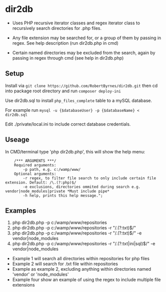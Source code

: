 # dir2db
- Uses PHP recursive iterator classes and regex iterator class to recursively search directories for .php files.

- Any file extension may be searched for, or a group of them by passing in regex. See help description (run dir2db.php in cmd)

- Certain named directories may be excluded from the search, again by passing in regex through cmd (see help in dir2db.php)

## Setup
Install via ``` git clone https://github.com/RobertByrnes/dir2db.git ``` then cd into package root directory and run ``` composer deploy-ini ```


Use dir2db.sql to install ```php_files_complete``` table to a mySQL database.

For example run
```mysql -u {$databaseUser} -p {$databaseName} < dir2db.sql```

Edit ./private/local.ini to include correct database credentials.

## Useage
In CMD/terminal type 'php dir2db.php', this will show the help menu:
```
    /*** ARGUMENTS ***/
    Required arguments:
        -p path, e.g. c:/wamp/www/
    Optional arguments: 
        -r regex, to filter file search to only include certain file extension. Default: /\.(?:php)$/
        -e exclusions, directories ommited during search e.g. vendor|node_modules|private *Must include pipe*
        -h help, prints this help message.";
```
## Examples
1. php dir2db.php -p c:/wamp/www/repositories
2. php dir2db.php -p c:/wamp/www/repositories -r "/\.(?:txt)$/"
3. php dir2db.php -p c:/wamp/www/repositories -r "/\.(?:txt)$/" -e vendor|node_modules
4. php dir2db.php -p c:/wamp/www/repositories -r "/\.(?:txt|ini|sql)$/" -e vendor|node_modules

- Example 1 will search all directories within repositories for php files
- Example 2 will search for .txt file within repositories
- Example as example 2, excluding anything within directories named 'vendor' or 'node_modules'
- Example four show an example of using the regex to include multiple file extensions
